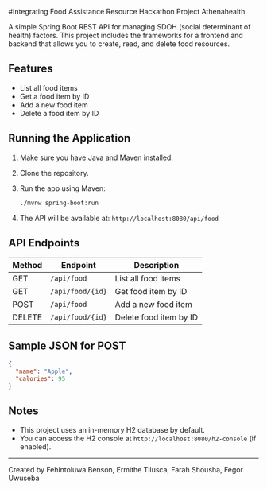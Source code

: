 
#Integrating Food Assistance Resource Hackathon Project Athenahealth 

A simple Spring Boot REST API for managing SDOH (social determinant of health) factors.
This project includes the frameworks for a frontend and  backend that allows you to create, read, and delete food resources.

## Features

- List all food items  
- Get a food item by ID  
- Add a new food item  
- Delete a food item by ID  

## Running the Application

1. Make sure you have Java and Maven installed.
2. Clone the repository.
3. Run the app using Maven:

   ```bash
   ./mvnw spring-boot:run
   ```

4. The API will be available at: `http://localhost:8080/api/food`

## API Endpoints

| Method | Endpoint           | Description              |
|--------|--------------------|--------------------------|
| GET    | `/api/food`        | List all food items      |
| GET    | `/api/food/{id}`   | Get food item by ID      |
| POST   | `/api/food`        | Add a new food item      |
| DELETE | `/api/food/{id}`   | Delete food item by ID   |

## Sample JSON for POST

```json
{
  "name": "Apple",
  "calories": 95
}
```

## Notes

- This project uses an in-memory H2 database by default.
- You can access the H2 console at `http://localhost:8080/h2-console` (if enabled).

---

Created by Fehintoluwa Benson, Ermithe Tilusca, Farah Shousha, Fegor Uwuseba 
